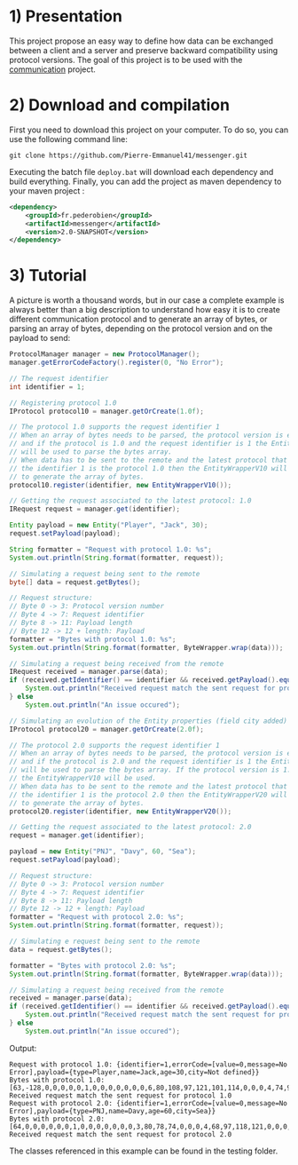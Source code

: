 # 1) Presentation

This project propose an easy way to define how data can be exchanged between a client and a server and preserve backward compatibility using protocol versions. The goal of this project is to be used with the [communication](https://github.com/Pierre-Emmanuel41/communication) project.


# 2) Download and compilation

First you need to download this project on your computer. To do so, you can use the following command line:

```git
git clone https://github.com/Pierre-Emmanuel41/messenger.git
```

Executing the batch file <code>deploy.bat</code> will download each dependency and build everything. Finally, you can add the project as maven dependency to your maven project :

```xml
<dependency>
	<groupId>fr.pederobien</groupId>
	<artifactId>messenger</artifactId>
	<version>2.0-SNAPSHOT</version>
</dependency>
```

# 3) Tutorial

A picture is worth a thousand words, but in our case a complete example is always better than a big description to understand how easy it is to create different communication protocol and to generate an array of bytes, or parsing an array of bytes, depending on the protocol version and on the payload to send:

```java
ProtocolManager manager = new ProtocolManager();
manager.getErrorCodeFactory().register(0, "No Error");

// The request identifier
int identifier = 1;

// Registering protocol 1.0
IProtocol protocol10 = manager.getOrCreate(1.0f);

// The protocol 1.0 supports the request identifier 1
// When an array of bytes needs to be parsed, the protocol version is extracted
// and if the protocol is 1.0 and the request identifier is 1 the EntityWrapperV10
// will be used to parse the bytes array.
// When data has to be sent to the remote and the latest protocol that supports
// the identifier 1 is the protocol 1.0 then the EntityWrapperV10 will be used
// to generate the array of bytes.
protocol10.register(identifier, new EntityWrapperV10());

// Getting the request associated to the latest protocol: 1.0
IRequest request = manager.get(identifier);

Entity payload = new Entity("Player", "Jack", 30);
request.setPayload(payload);

String formatter = "Request with protocol 1.0: %s";
System.out.println(String.format(formatter, request));

// Simulating a request being sent to the remote
byte[] data = request.getBytes();

// Request structure:
// Byte 0 -> 3: Protocol version number
// Byte 4 -> 7: Request identifier
// Byte 8 -> 11: Payload length
// Byte 12 -> 12 + length: Payload
formatter = "Bytes with protocol 1.0: %s";
System.out.println(String.format(formatter, ByteWrapper.wrap(data)));

// Simulating a request being received from the remote
IRequest received = manager.parse(data);
if (received.getIdentifier() == identifier && received.getPayload().equals(payload)) {
	System.out.println("Received request match the sent request for protocol 1.0");
} else
	System.out.println("An issue occured");

// Simulating an evolution of the Entity properties (field city added)
IProtocol protocol20 = manager.getOrCreate(2.0f);

// The protocol 2.0 supports the request identifier 1
// When an array of bytes needs to be parsed, the protocol version is extracted
// and if the protocol is 2.0 and the request identifier is 1 the EntityWrapperV20
// will be used to parse the bytes array. If the protocol version is 1.0 then
// the EntityWrapperV10 will be used.
// When data has to be sent to the remote and the latest protocol that supports
// the identifier 1 is the protocol 2.0 then the EntityWrapperV20 will be used
// to generate the array of bytes.
protocol20.register(identifier, new EntityWrapperV20());

// Getting the request associated to the latest protocol: 2.0
request = manager.get(identifier);

payload = new Entity("PNJ", "Davy", 60, "Sea");
request.setPayload(payload);

// Request structure:
// Byte 0 -> 3: Protocol version number
// Byte 4 -> 7: Request identifier
// Byte 8 -> 11: Payload length
// Byte 12 -> 12 + length: Payload
formatter = "Request with protocol 2.0: %s";
System.out.println(String.format(formatter, request));

// Simulating e request being sent to the remote
data = request.getBytes();

formatter = "Bytes with protocol 2.0: %s";
System.out.println(String.format(formatter, ByteWrapper.wrap(data)));

// Simulating a request being received from the remote
received = manager.parse(data);
if (received.getIdentifier() == identifier && received.getPayload().equals(payload)) {
	System.out.println("Received request match the sent request for protocol 2.0");
} else
	System.out.println("An issue occured");
```

Output:

```
Request with protocol 1.0: {identifier=1,errorCode=[value=0,message=No Error],payload={type=Player,name=Jack,age=30,city=Not defined}}
Bytes with protocol 1.0: [63,-128,0,0,0,0,0,1,0,0,0,0,0,0,0,6,80,108,97,121,101,114,0,0,0,4,74,97,99,107,0,0,0,30]
Received request match the sent request for protocol 1.0
Request with protocol 2.0: {identifier=1,errorCode=[value=0,message=No Error],payload={type=PNJ,name=Davy,age=60,city=Sea}}
Bytes with protocol 2.0: [64,0,0,0,0,0,0,1,0,0,0,0,0,0,0,3,80,78,74,0,0,0,4,68,97,118,121,0,0,0,60,0,0,0,3,83,101,97]
Received request match the sent request for protocol 2.0
```

The classes referenced in this example can be found in the testing folder.